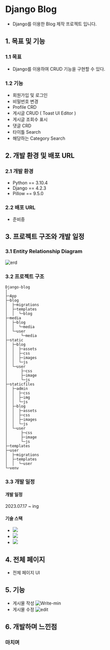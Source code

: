 # Django Blog

-   Django를 이용한 Blog 제작 프로젝트 입니다.

## 1. 목표 및 기능

### 1.1 목표

-   Django를 이용하여 CRUD 기능을 구현할 수 있다.

### 1.2 기능

-   회원가입 및 로그인
-   비밀번호 변경
-   Profile CRD
-   게시글 CRUD ( Toast UI Editor )
-   게시글 조회수 표시
-   댓글 CRD
-   타이틀 Search
-   해당하는 Category Search

## 2. 개발 환경 및 배포 URL

### 2.1 개발 환경

-   Python == 3.10.4
-   Django == 4.2.3
-   Pillow == 9.5.0

### 2.2 배포 URL

-   준비중

## 3. 프로젝트 구조와 개발 일정

### 3.1 Entity Relationship Diagram
![erd](https://github.com/Hyunwooz/Django-blog/assets/107661525/fd25b9a7-88e5-44f6-8553-b24f21e7b7f1)

### 3.2 프로젝트 구조
```
Django-blog
│
├─App
├─blog
│  ├─migrations
│  ├─templates
│  │  └─blog
├─media
│  ├─blog
│  │  └─media
│  └─user
│      └─media
├─static
│  ├─blog
│  │  ├─assets
│  │  ├─css
│  │  ├─images
│  │  └─js
│  └─user
│      ├─css
│      ├─image
│      └─js
├─staticfiles
│  ├─admin
│  │  ├─css
│  │  ├─img
│  │  └─js
│  ├─blog
│  │  ├─assets
│  │  ├─css
│  │  ├─images
│  │  └─js
│  └─user
│      ├─css
│      ├─image
│      └─js
├─templates
├─user
│  ├─migrations
│  ├─templates
│  │  └─user
└─venv
```
### 3.3 개발 일정

#### 개발 일정

2023.07.17 ~ ing

#### 기술 스택

-   <img src="https://img.shields.io/badge/python-3776AB?style=for-the-badge&logo=python&logoColor=white">
-   <img src="https://img.shields.io/badge/django-092E20?style=for-the-badge&logo=django&logoColor=white">
-   <img src="https://img.shields.io/badge/Sqlite-F80000?style=for-the-badge&logo=Sqlite&logoColor=white">

## 4. 전체 페이지

-   전체 페이지 UI

## 5. 기능

-   게시물 작성
![Write-min](https://github.com/Hyunwooz/Django-blog/assets/107661525/cee8c6c7-d54d-4682-b9ce-2adc3b999871)
-   게시물 수정
![edit](https://github.com/Hyunwooz/Django-blog/assets/107661525/92bad933-0fbf-4115-94b5-603b3b1494af)

## 6. 개발하며 느낀점

### 마치며

